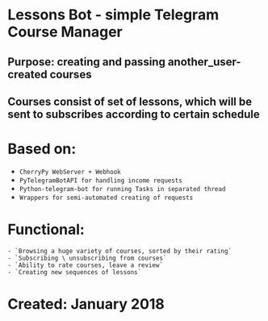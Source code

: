 # Lessons Bot - simple Telegram Course Manager

## Purpose: creating and passing another_user-created courses

## Courses consist of set of lessons, which will be sent to subscribes according to certain schedule

# Based on:
- `CherryPy WebServer + Webhook`
- `PyTelegramBotAPI for handling income requests`
- `Python-telegram-bot for running Tasks in separated thread`
- `Wrappers for semi-automated creating of requests`


# Functional:

    - `Browsing a huge variety of courses, sorted by their rating`    
    - `Subscribing \ unsubscribing from courses`        
    - `Ability to rate courses, leave a review`    
    - `Creating new sequences of lessons`

# Created: January 2018
